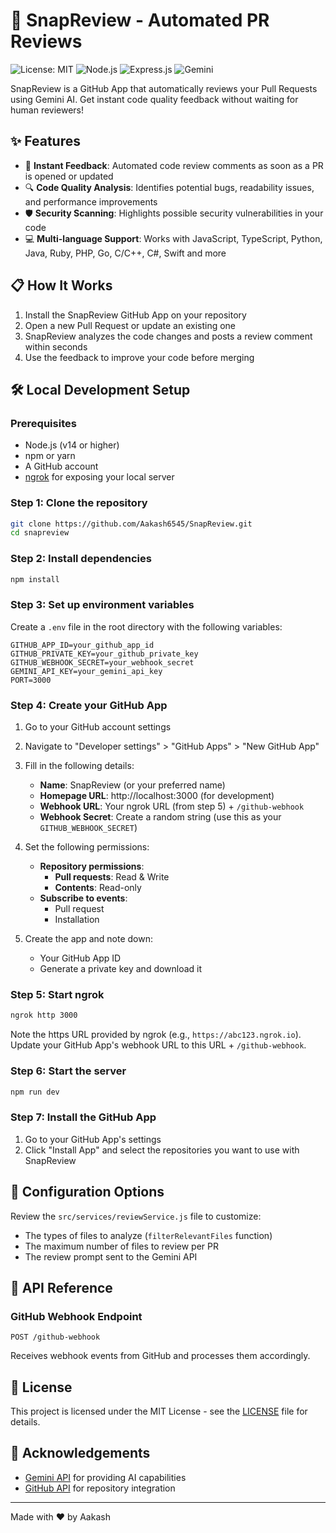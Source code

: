 # 🤖 SnapReview - Automated PR Reviews

![License: MIT](https://img.shields.io/badge/License-MIT-blue.svg)
![Node.js](https://img.shields.io/badge/Node.js-43853D?style=flat&logo=node.js&logoColor=white)
![Express.js](https://img.shields.io/badge/Express.js-404D59?style=flat)
![Gemini](https://img.shields.io/badge/Powered%20by-Gemini%20AI-purple)

SnapReview is a GitHub App that automatically reviews your Pull Requests using Gemini AI. Get instant code quality feedback without waiting for human reviewers!

## ✨ Features

- 🚀 **Instant Feedback**: Automated code review comments as soon as a PR is opened or updated
- 🔍 **Code Quality Analysis**: Identifies potential bugs, readability issues, and performance improvements
- 🛡️ **Security Scanning**: Highlights possible security vulnerabilities in your code
- 💻 **Multi-language Support**: Works with JavaScript, TypeScript, Python, Java, Ruby, PHP, Go, C/C++, C#, Swift and more

## 📋 How It Works

1. Install the SnapReview GitHub App on your repository
2. Open a new Pull Request or update an existing one
3. SnapReview analyzes the code changes and posts a review comment within seconds
4. Use the feedback to improve your code before merging



## 🛠️ Local Development Setup

### Prerequisites

- Node.js (v14 or higher)
- npm or yarn
- A GitHub account
- [ngrok](https://ngrok.com/) for exposing your local server

### Step 1: Clone the repository

```bash
git clone https://github.com/Aakash6545/SnapReview.git
cd snapreview
```

### Step 2: Install dependencies

```bash
npm install
```

### Step 3: Set up environment variables

Create a `.env` file in the root directory with the following variables:

```
GITHUB_APP_ID=your_github_app_id
GITHUB_PRIVATE_KEY=your_github_private_key
GITHUB_WEBHOOK_SECRET=your_webhook_secret
GEMINI_API_KEY=your_gemini_api_key
PORT=3000
```

### Step 4: Create your GitHub App

1. Go to your GitHub account settings
2. Navigate to "Developer settings" > "GitHub Apps" > "New GitHub App"
3. Fill in the following details:
   - **Name**: SnapReview (or your preferred name)
   - **Homepage URL**: http://localhost:3000 (for development)
   - **Webhook URL**: Your ngrok URL (from step 5) + `/github-webhook`
   - **Webhook Secret**: Create a random string (use this as your `GITHUB_WEBHOOK_SECRET`)
   
4. Set the following permissions:
   - **Repository permissions**:
     - **Pull requests**: Read & Write
     - **Contents**: Read-only
   - **Subscribe to events**:
     - Pull request
     - Installation

5. Create the app and note down:
   - Your GitHub App ID
   - Generate a private key and download it


### Step 5: Start ngrok

```bash
ngrok http 3000
```

Note the https URL provided by ngrok (e.g., `https://abc123.ngrok.io`). Update your GitHub App's webhook URL to this URL + `/github-webhook`.

### Step 6: Start the server

```bash
npm run dev
```

### Step 7: Install the GitHub App

1. Go to your GitHub App's settings
2. Click "Install App" and select the repositories you want to use with SnapReview


## 🔧 Configuration Options

Review the `src/services/reviewService.js` file to customize:

- The types of files to analyze (`filterRelevantFiles` function)
- The maximum number of files to review per PR
- The review prompt sent to the Gemini API

## 📖 API Reference

### GitHub Webhook Endpoint

`POST /github-webhook`

Receives webhook events from GitHub and processes them accordingly.


## 📄 License

This project is licensed under the MIT License - see the [LICENSE](LICENSE) file for details.

## 🙏 Acknowledgements

- [Gemini API](https://ai.google.dev/) for providing AI capabilities
- [GitHub API](https://docs.github.com/en/rest) for repository integration

---

Made with ❤️ by Aakash
